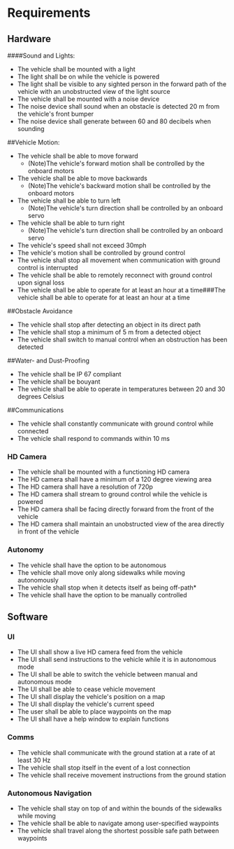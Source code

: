# Requirements

## Hardware

####Sound and Lights:
* The vehicle shall be mounted with a light
* The light shall be on while the vehicle is powered
* The light shall be visible to any sighted person in the forward path of the vehicle with an unobstructed view of the light source
* The vehicle shall be mounted with a noise device
* The noise device shall sound when an obstacle is detected 20 m from the vehicle's front bumper
* The noise device shall generate between 60 and 80 decibels when sounding


##Vehicle Motion:
* The vehicle shall be able to move forward
   - (Note)The vehicle's forward motion shall be controlled by the onboard motors
* The vehicle shall be able to move backwards
   - (Note)The vehicle's backward motion shall be controlled by the onboard motors
* The vehicle shall be able to turn left
   - (Note)The vehicle's turn direction shall be controlled by an onboard servo
* The vehicle shall be able to turn right
   - (Note)The vehicle's turn direction shall be controlled by an onboard servo
* The vehicle's speed shall not exceed 30mph
* The vehicle's motion shall be controlled by ground control
* The vehicle shall stop all movement when communication with ground control is interrupted
* The vehicle shall be able to remotely reconnect with ground control upon signal loss
* The vehicle shall be able to operate for at least an hour at a time###The vehicle shall be able to operate for at least an hour at a time

##Obstacle Avoidance

* The vehicle shall stop after detecting an object in its direct path
* The vehicle shall stop a minimum of 5 m from a detected object
* The vehicle shall switch to manual control when an obstruction has been detected

##Water- and Dust-Proofing

* The vehicle shall be IP 67 compliant
* The vehicle shall be bouyant
* The vehicle shall be able to operate in temperatures between 20 and 30 degrees Celsius

##Communications

* The vehicle shall constantly communicate with ground control while connected
* The vehicle shall respond to commands within 10 ms

### HD Camera

* The vehicle shall be mounted with a functioning HD camera
* The HD camera shall have a minimum of a 120 degree viewing area
* The HD camera shall have a resolution of 720p
* The HD camera shall stream to ground control while the vehicle is powered
* The HD camera shall be facing directly forward from the front of the vehicle
* The HD camera shall maintain an unobstructed view of the area directly in front of the vehicle

### Autonomy

* The vehicle shall have the option to be autonomous
* The vehicle shall move only along sidewalks while moving autonomously
* The vehicle shall stop when it detects itself as being off-path*
* The vehicle shall have the option to be manually controlled

## Software

### UI
* The UI shall show a live HD camera feed from the vehicle
* The UI shall send instructions to the vehicle while it is in autonomous mode
* The UI shall be able to switch the vehicle between manual and autonomous mode
* The UI shall be able to cease vehicle movement
* The UI shall display the vehicle's position on a map
* The UI shall display the vehicle's current speed
* The user shall be able to place waypoints on the map
* The UI shall have a help window to explain functions

### Comms
* The vehicle shall communicate with the ground station at a rate of at least 30 Hz
* The vehicle shall stop itself in the event of a lost connection
* The vehicle shall receive movement instructions from the ground station

### Autonomous Navigation
* The vehicle shall stay on top of and within the bounds of the sidewalks while moving
* The vehicle shall be able to navigate among user-specified waypoints
* The vehicle shall travel along the shortest possible safe path between waypoints
